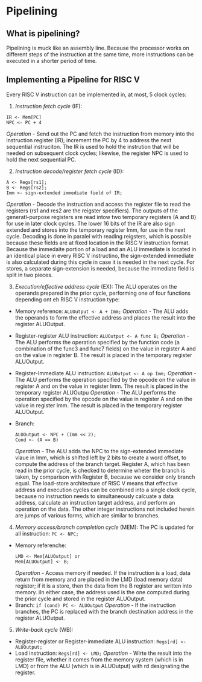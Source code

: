 # Pipelining

## What is pipelining?
Pipelining is muck like an assembly line. Because the processor works on different steps of the instruction at the same time, more instructions can be executed in a shorter period of time.


## Implementing a Pipeline for RISC V
Every RISC V instruction can be implemented in, at most, 5 clock cycles:
1. _Instruction fetch cycle_ (IF):
  ```
  IR <- Mem[PC]
  NPC <- PC + 4
  ```
  _Operation_ - Send out the PC and fetch the instruction from memory into the instruction register (IR); increment the PC by 4 to address the next sequential instruciton. The IR is used to hold the instrution that will be needed on subsequent clock cycles; likewise, the register NPC is used to hold the next sequential PC.

2. _Instruction decode/register fetch cycle_ (ID):
  ``` 
  A <- Regs[rs1];
  B <- Regs[rs2];
  Imm <- sign-extended immediate field of IR;
  ``` 
  _Operation_ - Decode the instruction and access the register file to read the registers (rs1 and res2 are the reigster specifiers). The outputs of the generatl-purpose registers are read intow two temporary registers (A and B) for use in later clock cycles. The lower 16 bits of the IR are also sign extended and stores into the temporary register Imm, for use in the next cycle.
  Decoding is done in paralel with reading reigsters, which is possible because these fields are at fixed location in the RISC V instruction format. Because the immedaite portion of a load and an ALU immediate is located in an identical place in every RISC V instructino, the sign-extended immediate is also calculated during this cycle in case it is needed in the next cycle. For stores, a separate sign-extension is needed, because the immediate field is split in two pieces.

3. _Execution/effective address cycle_ (EX):
  The ALU operates on the operands prepared in the prior cycle, performing one of four functions depending ont eh RISC V instruction type:
  - Memory reference:
    ```ALUOutput <- A + Imm;```
    _Operation_ - The ALU adds the operands to form the effective address and places the result into the register ALUOutput.

  - Register-register ALU instruction:
    ```ALUOutput <- A func B;```
  _Operation_ - The ALU performs the operation specified by the function code (a combination of the func3 and func7 fields) on the value in register A and on the value in register B. The result is placed in the temporary register ALUOutput.

  - Register-Immediate ALU instruction:
    ```ALUOutput <- A op Imm;```
    _Operation_ - The ALU performs the operation specified by the opcode on the value in register A and on the value in register Imm. The result is placed in the temporary register ALUOutpu _Operation_ - The ALU performs the operation specified by the opcode on the value in register A and on the value in register Imm. The result is placed in the temporary register ALUOutput. 

  - Branch:
    ```
    ALUOutput <- NPC + (Imm << 2);
    Cond <- (A == B)
    ```
    _Operation_ - The ALU adds the NPC to the sign-extended immediate vlaue in Imm, which is shifted left by 2 bits to create a word offset, to compute the address of the branch target. Register A, which has been read in the prior cycle, is checked to determine wheter the branch is taken, by comparison with Register B, because we consider only branch equal. 
    The load-store architecture of RISC V means that effective address and execution cycles can be combined into a single clock cycle, because no instruction needs to simultaneously calcuate a data address, calculate an instruction target address, and perform an operation on the data. The other integer instructions not included herein are jumps of various forms, which are similar to branches.

4. _Memory access/branch completion cycle_ (MEM):
  The PC is updated for all instruction: `PC <- NPC;`
  - Memory referenche:
    ```
    LMD <- Mem[ALUOutput] or
    Mem[ALUOutput] <- B;
    ```
    _Operation_ - Access memory if needed. If the instruction is a load, data return from memory and are placed in the LMD (load memory data) register; if it is a store, then the data from the B register are written into memory. iIn either case, the address used is the one computed during the prior cycle and stored in the register ALUOutput.
  - Branch: 
    `if (cond) PC <- ALUOutput`
    _Operation_ - If the instruction branches, the PC is replaced with the branch destination address in the register ALUOutput. 
5. _Write-back cycle_ (WB):
  - Register-register or Register-immediate ALU instruction:
    `Regs[rd] <- ALUOutput;`
  - Load instruction:
    `Regs[rd] <- LMD;`
  _Operation_ - Wirte the result into the register file, whether it comes from the memory system (which is in LMD) or from the ALU (which is in ALUOutput) with rd designating the register. 
